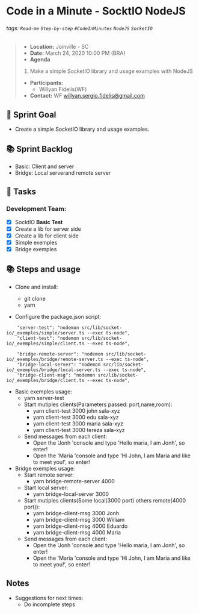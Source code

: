 <!-- 
More info about markdown:
https://hackmd.io/
https://guides.github.com/features/mastering-markdown/
 -->
Code in a Minute - SocktIO NodeJS
===

###### tags: `Read-me` `Step-by-step` `#CodeInMinutes` `NodeJS` `SocketIO`

> - **Location:** Joinville - SC
> - **Date:** March 24, 2020 10:00 PM (BRA)
> - **Agenda**
> 1. Make a simple SocketIO library and usage examples with NodeJS
> 
> - **Participants:**
>     - Willyan Fidelis(WF)
> - **Contact:** WF <willyan.sergio.fidelis@gmail.com>



:dart: Sprint Goal
---
- Create a simple SocketIO library and usage examples.

:books: Sprint Backlog
---
- Basic: Client and server
- Bridge: Local serverand remote server


:closed_book: Tasks
--

### Development Team:
- [x] SocktIO **Basic Test**
- [x] Create a lib for server side
- [x] Create a lib for client side
- [x] Simple exemples
- [x] Bridge exemples

:books: Steps and usage
---

- Clone and install:
    - git clone 
    - yarn
    
- Configure the package.json script:

```
    "server-test": "nodemon src/lib/socket-io/_exemples/simple/server.ts --exec ts-node",
    "client-test": "nodemon src/lib/socket-io/_exemples/simple/client.ts --exec ts-node",

    "bridge-remote-server": "nodemon src/lib/socket-io/_exemples/bridge/remote-server.ts --exec ts-node",
    "bridge-local-server": "nodemon src/lib/socket-io/_exemples/bridge/local-server.ts --exec ts-node",
    "bridge-client-msg": "nodemon src/lib/socket-io/_exemples/bridge/client.ts --exec ts-node",
```
    
- Basic exemples usage:
    - yarn server-test
    - Start mutiples clients(Parameters passed: port,name,room):
        - yarn client-test 3000 john sala-xyz
        - yarn client-test 3000 edu sala-xyz
        - yarn client-test 3000 maria sala-xyz
        - yarn client-test 3000 tereza sala-xyz
    - Send messages from each client:
        - Open  the 'Jonh 'console and type 'Hello maria, I am Jonh', so enter!
        - Open  the 'Maria 'console and type 'Hi John, I am Maria and like to meet you!', so enter!
- Bridge exemples usage:
    - Start remote server:
        - yarn bridge-remote-server 4000
    - Start local server:
        - yarn bridge-local-server 3000
    - Start mutiples clients(Some local(3000 port) others remote(4000 port)):
        - yarn bridge-client-msg 3000 Jonh
        - yarn bridge-client-msg 3000 William
        - yarn bridge-client-msg 4000 Eduardo
        - yarn bridge-client-msg 4000 Maria
    - Send messages from each client:
        - Open  the 'Jonh 'console and type 'Hello maria, I am Jonh', so enter!
        - Open  the 'Maria 'console and type 'Hi John, I am Maria and like to meet you!', so enter!

## Notes 
- Suggestions for next times:
    - Do incomplete steps
